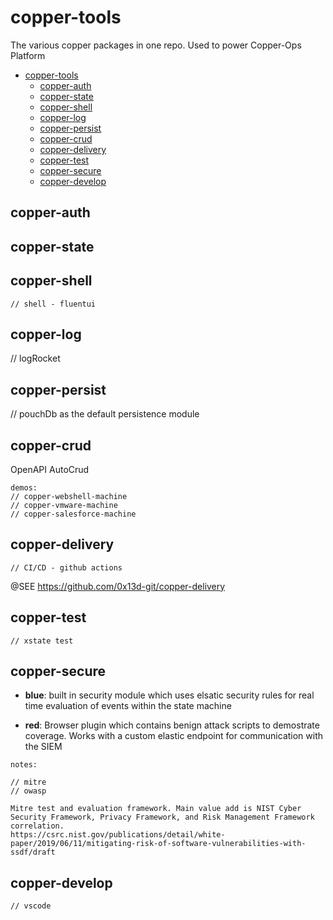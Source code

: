 # copper-tools

The various copper packages in one repo. Used to power Copper-Ops Platform


<!-- @import "[TOC]" {cmd="toc" depthFrom=1 depthTo=6 orderedList=false} -->

<!-- code_chunk_output -->

- [copper-tools](#copper-tools)
  - [copper-auth](#copper-auth)
  - [copper-state](#copper-state)
  - [copper-shell](#copper-shell)
  - [copper-log](#copper-log)
  - [copper-persist](#copper-persist)
  - [copper-crud](#copper-crud)
  - [copper-delivery](#copper-delivery)
  - [copper-test](#copper-test)
  - [copper-secure](#copper-secure)
  - [copper-develop](#copper-develop)

<!-- /code_chunk_output -->

## copper-auth

## copper-state

## copper-shell

```
// shell - fluentui
```

## copper-log

// logRocket

## copper-persist

// pouchDb as the default persistence module

## copper-crud

OpenAPI AutoCrud

```
demos:
// copper-webshell-machine
// copper-vmware-machine
// copper-salesforce-machine
```

## copper-delivery

```
// CI/CD - github actions
```

@SEE https://github.com/0x13d-git/copper-delivery

## copper-test

```
// xstate test
```

## copper-secure

* **blue**: built in security module which uses elsatic security rules for real time evaluation of events within the state machine

* **red**: Browser plugin which contains benign attack scripts to demostrate coverage. Works with a custom elastic endpoint for communication with the SIEM

```
notes:

// mitre
// owasp

Mitre test and evaluation framework. Main value add is NIST Cyber Security Framework, Privacy Framework, and Risk Management Framework correlation.
https://csrc.nist.gov/publications/detail/white-paper/2019/06/11/mitigating-risk-of-software-vulnerabilities-with-ssdf/draft

```

## copper-develop

```
// vscode
```

